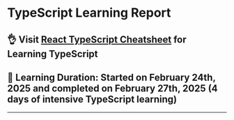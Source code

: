 # TypeScript Learning Report

## 👌 **Visit [React TypeScript Cheatsheet](https://react-typescript-cheatsheet.netlify.app/) for Learning TypeScript**

## 📅 **Learning Duration: Started on February 24th, 2025 and completed on February 27th, 2025 (4 days of intensive TypeScript learning)**

---
